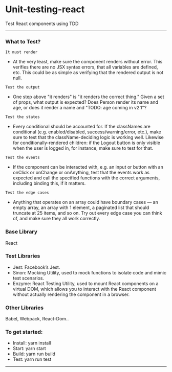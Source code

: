# Unit-testing-react
Test React components using TDD 

***
### What to Test?

`It must render`
- At the very least, make sure the component renders without error. This verifies there are no JSX syntax errors, that all variables are defined, etc. This could be as simple as verifying that the rendered output is not null.

`Test the output`
- One step above "it renders" is "it renders the correct thing." Given a set of props, what output is expected? Does Person render its name and age, or does it render a name and "TODO: age coming in v2.1"?

`Test the states`
- Every conditional should be accounted for. If the classNames are conditional (e.g. enabled/disabled, success/warning/error, etc.), make sure to test that the className-deciding logic is working well. Likewise for conditionally-rendered children: if the Logout button is only visible when the user is logged in, for instance, make sure to test for that.

`Test the events`
- If the component can be interacted with, e.g. an input or button with an onClick or onChange or onAnything, test that the events work as expected and call the specified functions with the correct arguments, including binding this, if it matters.

`Test the edge cases`
- Anything that operates on an array could have boundary cases — an empty array, an array with 1 element, a paginated list that should truncate at 25 items, and so on. Try out every edge case you can think of, and make sure they all work correctly.

### Base Library

React

### Test Libraries

- Jest: Facebook’s Jest.
- Sinon: Mocking Utility, used to mock functions to isolate code and mimic test scenarios.
- Enzyme: React Testing Utility, used to mount React components on a virtual DOM, which allows you to interact with the React component without actually rendering the component in a browser.

### Other Libraries

Babel, Webpack, React-Dom..

### To get started:

- Install: yarn install
- Start: yarn start
- Build: yarn run build
- Test: yarn run test

***
